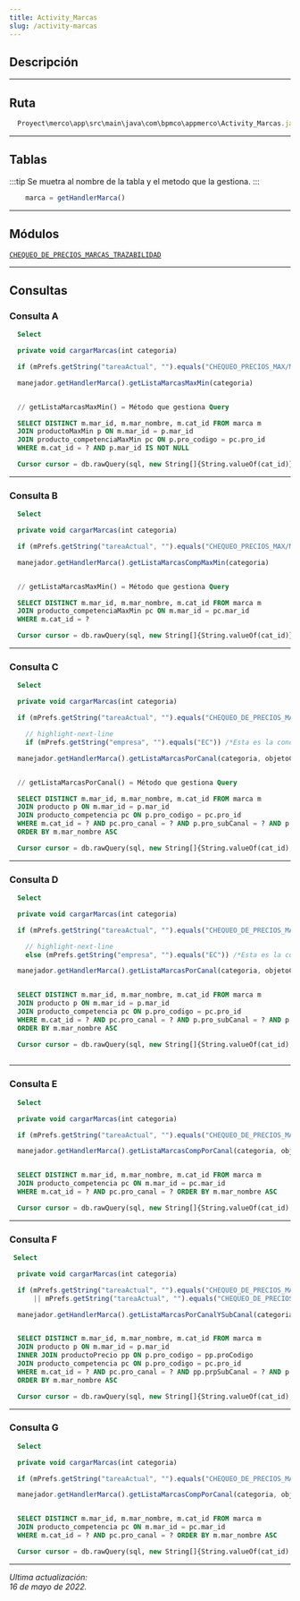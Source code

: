 ```yaml
---
title: Activity_Marcas
slug: /activity-marcas
---
```


## Descripción

***

## Ruta

```js
  Proyect\merco\app\src\main\java\com\bpmco\appmerco\Activity_Marcas.java
```

***

## Tablas

:::tip
Se muetra al nombre de la tabla y el metodo que la gestiona.
:::

```js title="Tabla marca"
    marca = getHandlerMarca()
``` 

***

## Módulos

[```CHEQUEO_DE_PRECIOS_MARCAS_TRAZABILIDAD```](../modules/modulo-44.md)

***

## Consultas

### Consulta A

```sql title="Tipo" 
  Select
```

```js title="Método desde donde se invoca"
  private void cargarMarcas(int categoria)
```

```js title="Condiciones"
  if (mPrefs.getString("tareaActual", "").equals("CHEQUEO_PRECIOS_MAX/MIN"))
```

```js title="Método"
  manejador.getHandlerMarca().getListaMarcasMaxMin(categoria)
```

```sql title="Query"

  // getListaMarcasMaxMin() = Método que gestiona Query 

  SELECT DISTINCT m.mar_id, m.mar_nombre, m.cat_id FROM marca m
  JOIN productoMaxMin p ON m.mar_id = p.mar_id
  JOIN producto_competenciaMaxMin pc ON p.pro_codigo = pc.pro_id
  WHERE m.cat_id = ? AND p.mar_id IS NOT NULL

  Cursor cursor = db.rawQuery(sql, new String[]{String.valueOf(cat_id)})

```

***

### Consulta B

```sql title="Tipo" 
  Select
```

```js title="Método desde donde se invoca"
  private void cargarMarcas(int categoria)
```

```js title="Condiciones"
  if (mPrefs.getString("tareaActual", "").equals("CHEQUEO_PRECIOS_MAX/MIN"))
```

```js title="Método"
  manejador.getHandlerMarca().getListaMarcasCompMaxMin(categoria)
```

```sql title="Query"

  // getListaMarcasMaxMin() = Método que gestiona Query

  SELECT DISTINCT m.mar_id, m.mar_nombre, m.cat_id FROM marca m
  JOIN producto_competenciaMaxMin pc ON m.mar_id = pc.mar_id
  WHERE m.cat_id = ? 

  Cursor cursor = db.rawQuery(sql, new String[]{String.valueOf(cat_id)})

```

***

### Consulta C

```sql title="Tipo" 
  Select
```

```js title="Método desde donde se invoca"
  private void cargarMarcas(int categoria)
```

```js title="Condiciones"
  if (mPrefs.getString("tareaActual", "").equals("CHEQUEO_DE_PRECIOS_MARCAS"))

    // highlight-next-line
    if (mPrefs.getString("empresa", "").equals("EC")) /*Esta es la condición que contiene el metodo*/
```

```js title="Método"
  manejador.getHandlerMarca().getListaMarcasPorCanal(categoria, objetoCanal.getId(), objetoCliente.getCli_subCanal())
```

```sql title="Query"

  // getListaMarcasPorCanal() = Método que gestiona Query

  SELECT DISTINCT m.mar_id, m.mar_nombre, m.cat_id FROM marca m
  JOIN producto p ON m.mar_id = p.mar_id
  JOIN producto_competencia pc ON p.pro_codigo = pc.pro_id
  WHERE m.cat_id = ? AND pc.pro_canal = ? AND p.pro_subCanal = ? AND p.mar_id IS NOT NULL
  ORDER BY m.mar_nombre ASC

  Cursor cursor = db.rawQuery(sql, new String[]{String.valueOf(cat_id), canal, subCanal})

```

***

### Consulta D

```sql title="Tipo" 
  Select
```

```js title="Método desde donde se invoca"
  private void cargarMarcas(int categoria)
```

```js title="Condiciones"
  if (mPrefs.getString("tareaActual", "").equals("CHEQUEO_DE_PRECIOS_MARCAS"))

    // highlight-next-line
    else (mPrefs.getString("empresa", "").equals("EC")) /*Esta es la condición que contiene el metodo*/
```

```js title="Método"
  manejador.getHandlerMarca().getListaMarcasPorCanal(categoria, objetoCliente.getCli_canal(), objetoCliente.getCli_subCanal())
```

```sql title="Query"

  SELECT DISTINCT m.mar_id, m.mar_nombre, m.cat_id FROM marca m
  JOIN producto p ON m.mar_id = p.mar_id
  JOIN producto_competencia pc ON p.pro_codigo = pc.pro_id
  WHERE m.cat_id = ? AND pc.pro_canal = ? AND p.pro_subCanal = ? AND p.mar_id IS NOT NULL
  ORDER BY m.mar_nombre ASC

  Cursor cursor = db.rawQuery(sql, new String[]{String.valueOf(cat_id), canal, subCanal})
 
```

***

### Consulta E

```sql title="Tipo" 
  Select
```

```js title="Método desde donde se invoca"
  private void cargarMarcas(int categoria)
```

```js title="Condiciones"
  if (mPrefs.getString("tareaActual", "").equals("CHEQUEO_DE_PRECIOS_MARCAS"))
```

```js title="Método"
  manejador.getHandlerMarca().getListaMarcasCompPorCanal(categoria, objetoCliente.getCli_canal())
```

```sql title="Query"

  SELECT DISTINCT m.mar_id, m.mar_nombre, m.cat_id FROM marca m
  JOIN producto_competencia pc ON m.mar_id = pc.mar_id
  WHERE m.cat_id = ? AND pc.pro_canal = ? ORDER BY m.mar_nombre ASC

  Cursor cursor = db.rawQuery(sql, new String[]{String.valueOf(cat_id), canal})

```

***

### Consulta F

```sql title="Tipo" 
 Select
```

```js title="Método desde donde se invoca"
  private void cargarMarcas(int categoria)
```

```js title="Condiciones"
  if (mPrefs.getString("tareaActual", "").equals("CHEQUEO_DE_PRECIOS_MARCAS_V2")
      || mPrefs.getString("tareaActual", "").equals("CHEQUEO_DE_PRECIOS_MARCAS_TRAZABILIDAD"))
```

```js title="Método"
  manejador.getHandlerMarca().getListaMarcasPorCanalYSubCanal(categoria, objetoCliente.getCli_canal(), objetoCliente.getCli_subCanal())
```

```sql title="Query"

  SELECT DISTINCT m.mar_id, m.mar_nombre, m.cat_id FROM marca m
  JOIN producto p ON m.mar_id = p.mar_id
  INNER JOIN productoPrecio pp ON p.pro_codigo = pp.proCodigo
  JOIN producto_competencia pc ON p.pro_codigo = pc.pro_id
  WHERE m.cat_id = ? AND pc.pro_canal = ? AND pp.prpSubCanal = ? AND p.mar_id IS NOT NULL
  ORDER BY m.mar_nombre ASC

  Cursor cursor = db.rawQuery(sql, new String[]{String.valueOf(cat_id), canal, subCanal})

```

***

### Consulta G

```sql title="Tipo" 
  Select
```

```js title="Método desde donde se invoca"
  private void cargarMarcas(int categoria)
```

```js title="Condiciones"
  if (mPrefs.getString("tareaActual", "").equals("CHEQUEO_DE_PRECIOS_MARCAS"))
```

```js title="Método"
  manejador.getHandlerMarca().getListaMarcasCompPorCanal(categoria, objetoCliente.getCli_canal())
```

```sql title="Query"

  SELECT DISTINCT m.mar_id, m.mar_nombre, m.cat_id FROM marca m
  JOIN producto_competencia pc ON m.mar_id = pc.mar_id
  WHERE m.cat_id = ? AND pc.pro_canal = ? ORDER BY m.mar_nombre ASC

  Cursor cursor = db.rawQuery(sql, new String[]{String.valueOf(cat_id), canal})

```

***

*Ultima actualización:   
16 de mayo de 2022.*